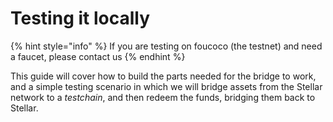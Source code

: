 # Testing it locally

{% hint style="info" %}
If you are testing on foucoco (the testnet) and need a faucet, please contact us
{% endhint %}

This guide will cover how to build the parts needed for the bridge to work, and a simple testing scenario in which we will bridge assets from the Stellar network to a _testchain_, and then redeem the funds, bridging them back to Stellar.&#x20;


